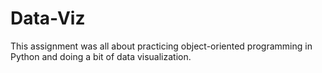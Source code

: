 # Data-Viz
This assignment was all about practicing object-oriented programming in Python and doing a bit of data visualization.



